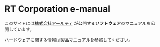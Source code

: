 # RT Corporation e-manual 

このサイトには[株式会社アールティ](https://rt-net.jp/)
が公開する**ソフトウェア**のマニュアルを公開しています。

ハードウェアに関する情報は製品マニュアルを参照してください。
